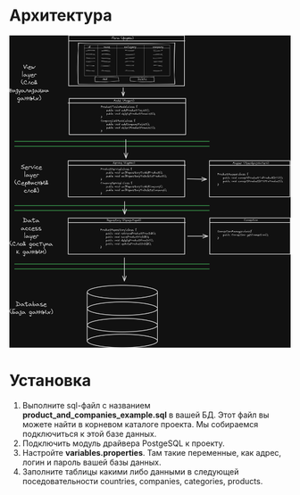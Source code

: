 # Архитектура
![](./readme/ProductsAndCompanyDrawning.png)

# Установка
1. Выполните sql-файл с названием **product_and_companies_example.sql** в вашей БД. Этот файл вы можете найти в корневом каталоге  проекта. Мы собираемся подключиться к этой базе данных.
2. Подключить модуль драйвера PostgeSQL к проекту.
3. Настройте **variables.properties**. Там такие переменные, как адрес, логин и пароль вашей базы данных.
4. Заполните таблицы какими либо данными в следующей поседовательности countries, companies, categories, products.